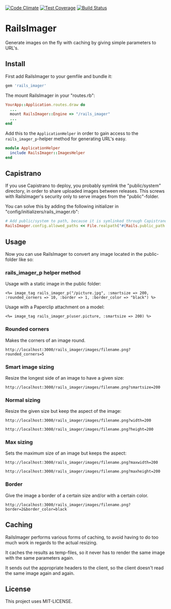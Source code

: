 [![Code Climate](https://codeclimate.com/github/kaspernj/rails_imager.png)](https://codeclimate.com/github/kaspernj/rails_imager)
[![Test Coverage](https://codeclimate.com/github/kaspernj/rails_imager/coverage.png)](https://codeclimate.com/github/kaspernj/rails_imager)
[![Build Status](https://api.shippable.com/projects/540e7b9d3479c5ea8f9ec23e/badge?branchName=master)](https://app.shippable.com/projects/540e7b9d3479c5ea8f9ec23e/builds/latest)

# RailsImager

Generate images on the fly with caching by giving simple parameters to URL's.

## Install

First add RailsImager to your gemfile and bundle it:

```ruby
gem 'rails_imager'
```

The mount RailsImager in your "routes.rb":

```ruby
YourApp::Application.routes.draw do
  ...
  mount RailsImager::Engine => "/rails_imager"
  ...
end
```

Add this to the `ApplicationHelper` in order to gain access to the `rails_imager_p`-helper method for generating URL's easy.
```ruby
module ApplicationHelper
  include RailsImager::ImagesHelper
end
```

## Capistrano

If you use Capistrano to deploy, you probably symlink the "public/system" directory, in order to share uploaded images between releases. This screws with RailsImager's security only to serve images from the "public"-folder.

You can solve this by adding the following initializer in "config/initializers/rails_imager.rb":
```ruby
# Add public/system to path, because it is symlinked through Capistrano on deployed servers.
RailsImager.config.allowed_paths << File.realpath("#{Rails.public_path.to_s}/system")
```

## Usage

Now you can use RailsImager to convert any image located in the public-folder like so:

### rails_imager_p helper method

Usage with a static image in the public folder:
```erb
<%= image_tag rails_imager_p("/picture.jpg", :smartsize => 200, :rounded_corners => 10, :border => 1, :border_color => "black") %>
```

Usage with a Paperclip attachment on a model:
```erb
<%= image_tag rails_imager_p(user.picture, :smartsize => 200) %>
```

### Rounded corners

Makes the corners of an image round.
```
http://localhost:3000/rails_imager/images/filename.png?rounded_corners=5
```

### Smart image sizing

Resize the longest side of an image to have a given size:
```
http://localhost:3000/rails_imager/images/filename.png?smartsize=200
```

### Normal sizing

Resize the given size but keep the aspect of the image:
```
http://localhost:3000/rails_imager/images/filename.png?width=200
```
```
http://localhost:3000/rails_imager/images/filename.png?height=200
```

### Max sizing

Sets the maximum size of an image but keeps the aspect:
```
http://localhost:3000/rails_imager/images/filename.png?maxwidth=200
```
```
http://localhost:3000/rails_imager/images/filename.png?maxheight=200
```

### Border

Give the image a border of a certain size and/or with a certain color.
```
http://localhost:3000/rails_imager/images/filename.png?border=2&border_color=black
```


## Caching

RailsImager performs various forms of caching, to avoid having to do too much work in regards to the actual resizing.

It caches the results as temp-files, so it never has to render the same image with the same parameters again.

It sends out the appropriate headers to the client, so the client doesn't read the same image again and again.


## License
This project uses MIT-LICENSE.
